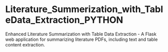 # Literature_Summerization_with_TableData_Extraction_PYTHON
Enhanced Literature Summarization with Table Data Extraction - A Flask web application for summarizing literature PDFs, including text and table content extraction.
